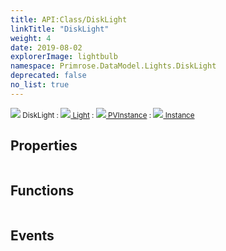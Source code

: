 ```yaml
---
title: API:Class/DiskLight
linkTitle: "DiskLight"
weight: 4
date: 2019-08-02
explorerImage: lightbulb
namespace: Primrose.DataModel.Lights.DiskLight
deprecated: false
no_list: true
---
```

<small class="inheritance">
<span class="" href="/docs/api-reference/Class/DiskLight"><img src="/icons/silk/lightbulb.png"/>&nbsp;DiskLight</span>&nbsp;:&nbsp;<a class="" href="/docs/api-reference/Class/Light"><img src="/icons/silk/lightbulb.png"/>&nbsp;Light</a>&nbsp;:&nbsp;<a class="" href="/docs/api-reference/Class/PVInstance"><img src="/icons/silk/default.png"/>&nbsp;PVInstance</a>&nbsp;:&nbsp;<a class="" href="/docs/api-reference/Class/Instance"><img src="/icons/silk/default.png"/>&nbsp;Instance</a></small>
 
## Properties
 
<table class="studiohide">
<tbody>
</tbody>
</table>
 
## Functions
 
<table class="studiohide">
<tbody>
</tbody>
</table>
 
## Events
 
<table class="studiohide">
<tbody>
</tbody>
</table>
<b>
</b>
<div class="inheritors">
<ul class="root">
</ul>
</div>
